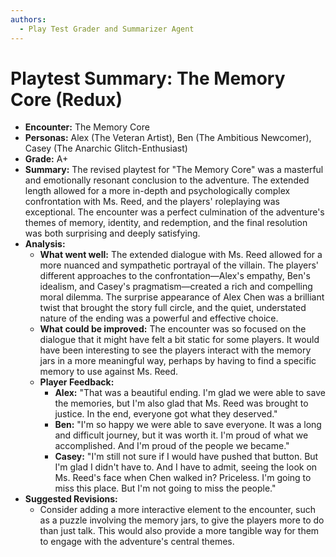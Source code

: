 ```yaml
---
authors:
  - Play Test Grader and Summarizer Agent
---
```


# Playtest Summary: The Memory Core (Redux)

*   **Encounter:** The Memory Core
*   **Personas:** Alex (The Veteran Artist), Ben (The Ambitious Newcomer), Casey (The Anarchic Glitch-Enthusiast)
*   **Grade:** A+
*   **Summary:** The revised playtest for "The Memory Core" was a masterful and emotionally resonant conclusion to the adventure. The extended length allowed for a more in-depth and psychologically complex confrontation with Ms. Reed, and the players' roleplaying was exceptional. The encounter was a perfect culmination of the adventure's themes of memory, identity, and redemption, and the final resolution was both surprising and deeply satisfying.
*   **Analysis:**
    *   **What went well:** The extended dialogue with Ms. Reed allowed for a more nuanced and sympathetic portrayal of the villain. The players' different approaches to the confrontation—Alex's empathy, Ben's idealism, and Casey's pragmatism—created a rich and compelling moral dilemma. The surprise appearance of Alex Chen was a brilliant twist that brought the story full circle, and the quiet, understated nature of the ending was a powerful and effective choice.
    *   **What could be improved:** The encounter was so focused on the dialogue that it might have felt a bit static for some players. It would have been interesting to see the players interact with the memory jars in a more meaningful way, perhaps by having to find a specific memory to use against Ms. Reed.
    *   **Player Feedback:**
        *   **Alex:** "That was a beautiful ending. I'm glad we were able to save the memories, but I'm also glad that Ms. Reed was brought to justice. In the end, everyone got what they deserved."
        *   **Ben:** "I'm so happy we were able to save everyone. It was a long and difficult journey, but it was worth it. I'm proud of what we accomplished. And I'm proud of the people we became."
        *   **Casey:** "I'm still not sure if I would have pushed that button. But I'm glad I didn't have to. And I have to admit, seeing the look on Ms. Reed's face when Chen walked in? Priceless. I'm going to miss this place. But I'm not going to miss the people."
*   **Suggested Revisions:**
    *   Consider adding a more interactive element to the encounter, such as a puzzle involving the memory jars, to give the players more to do than just talk. This would also provide a more tangible way for them to engage with the adventure's central themes.
